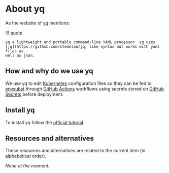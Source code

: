 # About yq

As the website of [yq](https://mikefarah.gitbook.io/yq) mentions:

!!! quote

    yq a lightweight and portable command-line YAML processor. yq uses
    [jq](https://github.com/stedolan/jq) like syntax but works with yaml files as
    well as json.

## How and why do we use yq

We use yq to edit [Kubernetes](./about-kubernetes.md) configuration files so
they can be fed to [envsubst](./about-envsubst.md) through
[GitHub Actions](./about-github-actions.md) workflows using secrets stored on
[GitHub Secrets](./about-github-secrets.md) before deployment.

## Install yq

To install yq follow the
[official tutorial](https://github.com/mikefarah/yq/#install).

## Resources and alternatives

These resources and alternatives are related to the current item (in
alphabetical order).

_None at the moment._
